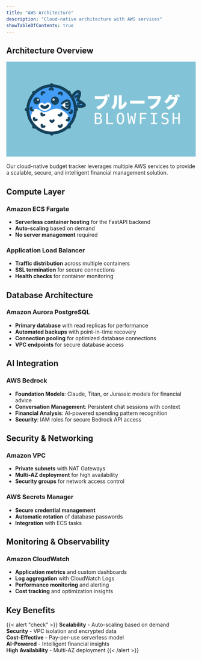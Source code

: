 ```yaml
---
title: "AWS Architecture"
description: "Cloud-native architecture with AWS services"
showTableOfContents: true
---
```


## Architecture Overview

![AWS Architecture](logo.png)

Our cloud-native budget tracker leverages multiple AWS services to provide a scalable, secure, and intelligent financial management solution.

## Compute Layer

### Amazon ECS Fargate
- **Serverless container hosting** for the FastAPI backend
- **Auto-scaling** based on demand
- **No server management** required

### Application Load Balancer
- **Traffic distribution** across multiple containers
- **SSL termination** for secure connections
- **Health checks** for container monitoring

## Database Architecture

### Amazon Aurora PostgreSQL
- **Primary database** with read replicas for performance
- **Automated backups** with point-in-time recovery
- **Connection pooling** for optimized database connections
- **VPC endpoints** for secure database access

## AI Integration

### AWS Bedrock
- **Foundation Models**: Claude, Titan, or Jurassic models for financial advice
- **Conversation Management**: Persistent chat sessions with context
- **Financial Analysis**: AI-powered spending pattern recognition
- **Security**: IAM roles for secure Bedrock API access

## Security & Networking

### Amazon VPC
- **Private subnets** with NAT Gateways
- **Multi-AZ deployment** for high availability
- **Security groups** for network access control

### AWS Secrets Manager
- **Secure credential management**
- **Automatic rotation** of database passwords
- **Integration** with ECS tasks

## Monitoring & Observability

### Amazon CloudWatch
- **Application metrics** and custom dashboards
- **Log aggregation** with CloudWatch Logs
- **Performance monitoring** and alerting
- **Cost tracking** and optimization insights

## Key Benefits

{{< alert "check" >}}
**Scalability** - Auto-scaling based on demand  
**Security** - VPC isolation and encrypted data  
**Cost-Effective** - Pay-per-use serverless model  
**AI-Powered** - Intelligent financial insights  
**High Availability** - Multi-AZ deployment
{{< /alert >}}